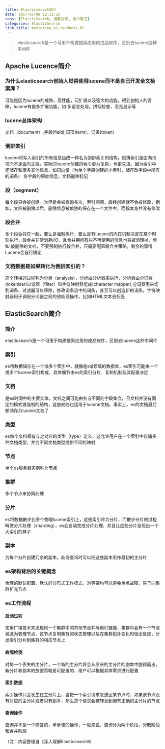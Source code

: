 ```yaml
---
title: Elasticsearch简介
date: 2017-03-08 12:31:23
tags: [ElasticSearch, 搜索引擎, 读书笔记]
categories: ElasticSearch
link_title: mastering_es_readnote_01
---
```

> elasticsearch是一个可用于构建搜索应用的成品软件，区别去lucene这种中间件
<!-- more --> 

## Apache Lucence简介

### 为什么elasticsearch创始人觉得使用lucene而不是自己开发全文检索库？
可能是因为lucene的成熟，高性能，可扩展以及强大的功能，得到创始人的青睐，lucene有很多扩展功能，如 多语言处理，拼写检查，高亮显示等


### lucene总体架构
文档（document）,字段(field),词项(term)，词条(token)

### 倒排索引
lucene将写入索引的所有信息组成一种名为倒排索引的结构，倒排索引是面向词项而不是面向文档，实际的lucene创建的索引更为复杂，也更先进，因为索引中还储存和很多其他信息，如词向量（为单个字段创建的小索引，储存改字段中所有的词条） 各字段的原始信息，文档删除标记

### 段（segment）
每个段只会被创建一次但是会被查询多次，索引期间，段经创建就不会被修改，例如，文档被删除以后，删除信息被单独的保存在一个文件中，而段本身并没有修改

### 段合并
多个段合并在一起，要么是强制执行，要么是有lucene的内在机制决定在某个时刻执行，段合并非常消耗I/O，且合并期间有些不再使用的信息也将被清理掉，例如:被删除的文档，不要强制执行段合并，只需要配置段合并策略，剩余的事情Lucene会自行搞定

### 文档数据是如果转化为倒排索引的？
这个转换的过程称为分析（analysis），分析由分析器来执行，分析器由分词器(tokenizer)过滤器（filter）和字符映射器组成(character mapper),分词器用来切割词条，过滤器可以移除，修改词条流中的词条，甚至可以创造新的词条，字符映射器用于调用分词器之前的预处理操作，比如HTML文本去标签

## ElasticSearch简介

### 简介
elasticsearch是一个可用于构建搜索应用的成品软件，区别去lucene这种中间件

### 索引
es将数据储存在一个或多个索引中，就像是sql领域的数据库，es索引可能由一个或多个lucene索引构成，具体细节由es的索引分片，复制机制及其配置决定

### 文档
是es时间中的主要实体，文档之间可能由各自不同的字段集合，且文档并没有固定的模式或强制的结构，这些规则也适用于lucene文档，事实上，es的文档最后都储存为lucene文档了

### 类型
es每个文档都有与之对应的类型（type）定义，这允许用户在一个索引中存储多种文档类型，并为不同文档类型提供不同的映射

### 节点
单个es服务器实例称为节点

### 集群
多个节点来协同处理

### 分片
es将数据散步到多个物理lucene索引上，这些索引称为分片，而散步分片的过程叫做分片处理（sharding），es会自动完成分片处理，并且让这些分片呈现出一个大索引的样子

### 副本
为每个分片创建冗余的副本，处理查询时可以把这些副本用作最初的主分片

### es架构背后的关键概念
合理的默认配置，默认的分布式工作模式，对等架构可以避免单点故障，易于向集群扩充节点

### es工作流程

#### 启动过程
使用广播技术来发现同一个集群中的其他节点并与他们链接，集群中会有一个节点被选为管理节点，该节点复制集群的状态管理以及在集群拓扑变化时做出反应，分发索引分片到集群的相应节点上 

#### 故障检测
对每一个丢失的主分片，一个新的主分片将会从原来的主分片的副本中脱颖而出，新分片和副本的放置策略是可配置的，用户可以根据具体需求进行配置

#### 索引数据
索引操作只会发生在主分片上，当把一个索引请求发送至某节点时，如果该节点没有对应的主分片或者只有副本，那么这个请求会被转发到拥有正确的主分片的节点

#### 查询操作
查询并不是一个简答的，单步骤的操作，一般来说，查询分为两个阶段，分散阶段和合并阶段

（注：内容整理自《深入理解Elasticsearch》）